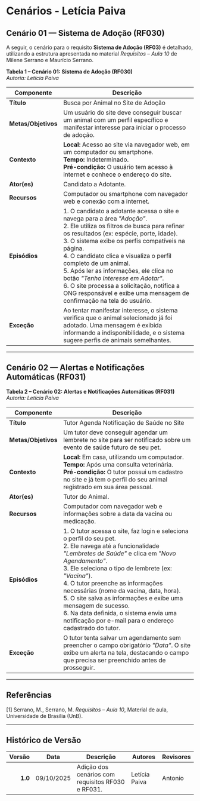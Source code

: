 # Cenários - Letícia Paiva

## Cenário 01 — Sistema de Adoção (RF030)  

A seguir, o cenário para o requisito **Sistema de Adoção (RF03)** é detalhado, utilizando a estrutura apresentada no material *Requisitos – Aula 10* de Milene Serrano e Maurício Serrano.  

**Tabela 1 – Cenário 01: Sistema de Adoção (RF030)**  
*Autoria: Letícia Paiva*

| **Componente** | **Descrição** |
|----------------|----------------|
| **Título** | Busca por Animal no Site de Adoção |
| **Metas/Objetivos** | Um usuário do site deve conseguir buscar um animal com um perfil específico e manifestar interesse para iniciar o processo de adoção. |
| **Contexto** | **Local:** Acesso ao site via navegador web, em um computador ou smartphone.<br>**Tempo:** Indeterminado.<br>**Pré-condição:** O usuário tem acesso à internet e conhece o endereço do site. |
| **Ator(es)** | Candidato a Adotante. |
| **Recursos** | Computador ou smartphone com navegador web e conexão com a internet. |
| **Episódios** | 1. O candidato a adotante acessa o site e navega para a área *"Adoção"*. <br> 2. Ele utiliza os filtros de busca para refinar os resultados (ex: espécie, porte, idade). <br> 3. O sistema exibe os perfis compatíveis na página. <br> 4. O candidato clica e visualiza o perfil completo de um animal. <br> 5. Após ler as informações, ele clica no botão *"Tenho Interesse em Adotar"*. <br> 6. O site processa a solicitação, notifica a ONG responsável e exibe uma mensagem de confirmação na tela do usuário. |
| **Exceção** | Ao tentar manifestar interesse, o sistema verifica que o animal selecionado já foi adotado. Uma mensagem é exibida informando a indisponibilidade, e o sistema sugere perfis de animais semelhantes. |

---

## Cenário 02 — Alertas e Notificações Automáticas (RF031)  

**Tabela 2 – Cenário 02: Alertas e Notificações Automáticas (RF031)**  
*Autoria: Letícia Paiva*

| **Componente** | **Descrição** |
|----------------|----------------|
| **Título** | Tutor Agenda Notificação de Saúde no Site |
| **Metas/Objetivos** | Um tutor deve conseguir agendar um lembrete no site para ser notificado sobre um evento de saúde futuro de seu pet. |
| **Contexto** | **Local:** Em casa, utilizando um computador.<br>**Tempo:** Após uma consulta veterinária.<br>**Pré-condição:** O tutor possui um cadastro no site e já tem o perfil do seu animal registrado em sua área pessoal. |
| **Ator(es)** | Tutor do Animal. |
| **Recursos** | Computador com navegador web e informações sobre a data da vacina ou medicação. |
| **Episódios** | 1. O tutor acessa o site, faz login e seleciona o perfil do seu pet. <br> 2. Ele navega até a funcionalidade *"Lembretes de Saúde"* e clica em *"Novo Agendamento"*. <br> 3. Ele seleciona o tipo de lembrete (ex: *"Vacina"*). <br> 4. O tutor preenche as informações necessárias (nome da vacina, data, hora). <br> 5. O site salva as informações e exibe uma mensagem de sucesso. <br> 6. Na data definida, o sistema envia uma notificação por e-mail para o endereço cadastrado do tutor. |
| **Exceção** | O tutor tenta salvar um agendamento sem preencher o campo obrigatório *"Data"*. O site exibe um alerta na tela, destacando o campo que precisa ser preenchido antes de prosseguir. |

---

## Referências  

[1] Serrano, M., Serrano, M. *Requisitos – Aula 10*, Material de aula, Universidade de Brasília (UnB).

---

## Histórico de Versão  

| **Versão** | **Data**   | **Descrição**                                                        | **Autores** | **Revisores** |
|-----------:|------------|--------------------------------------------------------------------|--------------|---------------|
| **1.0**    | 09/10/2025 | Adição dos cenários com requisitos RF030 e RF031. | Letícia Paiva | Antonio |